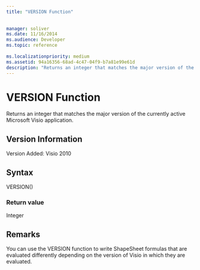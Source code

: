 ```yaml
---
title: "VERSION Function"
 
 
manager: soliver
ms.date: 11/16/2014
ms.audience: Developer
ms.topic: reference
 
ms.localizationpriority: medium
ms.assetid: 94a16356-68ad-4c47-04f9-b7a81e99e61d
description: "Returns an integer that matches the major version of the currently active Microsoft Visio application."
---
```


# VERSION Function

Returns an integer that matches the major version of the currently active Microsoft Visio application.
  
## Version Information

Version Added: Visio 2010 
  
## Syntax

VERSION()
  
### Return value

Integer
  
## Remarks

You can use the VERSION function to write ShapeSheet formulas that are evaluated differently depending on the version of Visio in which they are evaluated.
  

